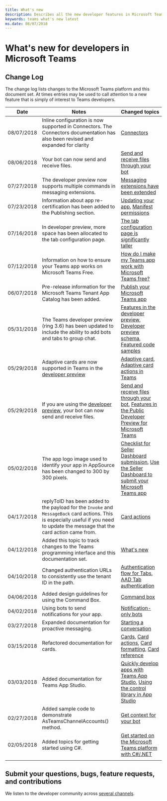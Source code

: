 ```yaml
---
title: What's new
description: Describes all the new developer features in Microsoft Teams
keywords: teams what's new latest
ms.date: 08/07/2018
---
```

# What's new for developers in Microsoft Teams

## Change Log

The change log lists changes to the Microsoft Teams platform and this document set. At times entries may be used to call attention to a new feature that is simply of interest to Teams developers.


|  **Date**  |                                                                                      **Notes**                                                                                       |                                                                                                       **Changed topics**                                                                                                        |
|------------|--------------------------------------------------------------------------------------------------------------------------------------------------------------------------------------|---------------------------------------------------------------------------------------------------------------------------------------------------------------------------------------------------------------------------------|
| 08/07/2018 |                           Inline configuration is now supported in Connectors. The Connectors documentation has also been revised and expanded for clarity                           |                                                                                         [Connectors](~/concepts/connectors/connectors)                                                                                          |
| 08/06/2018 |                                                                       Your bot can now send and receive files.                                                                       |                                                                              [Send and receive files through your bot](~/concepts/bots/bots-files)                                                                              |
| 07/27/2018 |                                                    The developer preview now supports multiple commands in messaging extensions.                                                     |                                                                  [Messaging extensions have been extended](~/resources/dev-preview/developer-preview-features)                                                                  |
| 07/23/2018 |                                                   Information about app re-certification has been added to the Publishing section.                                                   |                                            [Updating your app](~/publishing/apps-publish#updating-your-app), [Manifest permissions](~/resources/schema/manifest-schema#permissions)                                             |
| 07/16/2018 |                                                  In developer preview, more space has been allocated to the tab configuration page.                                                  |                                   [The tab configuration page is significantly taller](~/resources/dev-preview/developer-preview-features#the-tab-configuration-page-is-significantly-taller)                                   |
| 07/12/2018 |                                                      Information on how to ensure your Teams app works on Microsoft Teams Free.                                                      |                                           [How do I make my Teams app work with Microsoft Teams free?](~/troubleshoot/faq#how-do-i-make-my-teams-app-work-with-microsoft-teams-free)                                            |
| 06/07/2018 |                                                  Pre-release information for the Microsoft Teams Tenant App Catalog has been added.                                                  |                                                                                  [Publish your Microsoft Teams app](~/publishing/apps-publish)                                                                                  |
| 05/31/2018 |                                  The Teams developer preview (ring 3.6) has been updated to include the ability to add bots and tabs to group chat.                                  |  [Features in the developer preview](~/resources/dev-preview/developer-preview-features), [Developer preview schema](~/resources/schema/manifest-schema-dev-preview), [Featured code samples](~/samples/code-samples#featured)  |
| 05/29/2018 |                                Adaptive cards are now supported in Teams in the [developer preview](~/resources/dev-preview/developer-preview-intro)                                 | [Adaptive card](~/concepts/cards/cards-reference#adaptive-card-supported-in-developer-preview-only), [Adaptive card actions in Teams](~/concepts/cards/cards-actions#adaptive-card-actions-supported-in-developer-preview-only) |
| 05/29/2018 |                         If you are using the [developer preview](~/resources/dev-preview/developer-preview-intro), your bot can now send and receive files.                          |                    [Send and receive files through your bot](~/concepts/bots/bots-files), [Features in the Public Developer Preview for Microsoft Teams](~/resources/dev-preview/developer-preview-features)                    |
| 05/02/2018 |                                           The app logo image used to identify your app in AppSource has been changed to 300 by 300 pixels.                                           |                       [Checklist for Seller Dashboard submission](~/publishing/office-store-checklist), [Use the Seller Dashboard to submit your Microsoft Teams app](~/publishing/office-store-guidance)                       |
| 04/17/2018 | replyToID has been added to the payload for the `Invoke` and `MessageBack` card actions. This is especially useful if you need to update the message that the card action came from. |                                                                                         [Card actions](~/concepts/cards/cards-actions)                                                                                          |
| 04/12/2018 |                                           Added this topic to track changes to the Teams programming interface and this documentation set.                                           |                                                                                                    [What's new](~/whats-new)                                                                                                    |
| 04/10/2018 |                                                      Changed authentication URLs to consistently use the tenant ID in the path.                                                      |                                            [Authentication flow for Tabs](~/concepts/authentication/auth-flow-tab), [AAD Tab authentication](~/concepts/authentication/auth-tab-AAD)                                            |
| 04/06/2018 |                                                                  Added design guidelines for using the Command Box.                                                                  |                                                                                     [Command box](~/resources/design/framework/command-box)                                                                                     |
| 04/02/2018 |                                                                    Using bots to send notifications for your app.                                                                    |                                                                                [Notification-only bots](~/concepts/bots/bots-notification-only)                                                                                 |
| 03/27/2018 |                                                                   Expanded documentation for proactive messaging.                                                                    |                                                                        [Starting a conversation](./concepts/bots/bot-conversations/bots-conv-proactive)                                                                         |
| 03/15/2018 |                                                                         Refactored documentation for cards.                                                                          |                      [Cards](~/concepts/cards/cards), [Card actions](~/concepts/cards/cards-actions), [Card formatting](~/concepts/cards/cards-format), [Card reference](~/concepts/cards/cards-reference)                      |
| 03/03/2018 |                                                                      Added documentation for Teams App Studio.                                                                       |                            [Quickly develop apps with Teams App Studio](~/get-started/get-started-app-studio), [Using the control library in App Studio](~/get-started/app-studio-component-library)                            |
| 02/27/2018 |                                                          Added sample code to demonstrate AsTeamsChannelAccounts() method.                                                           |                                                                                    [Get context for your bot](~/concepts/bots/bots-context)                                                                                     |
| 02/05/2018 |                                                                      Added topics for getting started using C#.                                                                      |                                                                  [Get started on the Microsoft Teams platform with C#/.NET](./get-started/get-started-dotnet)                                                                   |
|            |                                                                                                                                                                                      |                                                                                                                                                                                                                                 |

## Submit your questions, bugs, feature requests, and contributions

We listen to the developer community across [several channels](~/feedback).
